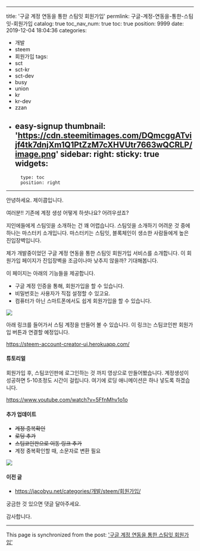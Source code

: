 
---
title: '구글 계정 연동을 통한 스팀잇 회원가입'
permlink: 구글-계정-연동을-통한-스팀잇-회원가입
catalog: true
toc_nav_num: true
toc: true
position: 9999
date: 2019-12-04 18:04:36
categories:
- 개발
- steem
- 회원가입
tags:
- sct
- sct-kr
- sct-dev
- busy
- union
- kr
- kr-dev
- zzan
- easy-signup
thumbnail: 'https://cdn.steemitimages.com/DQmcggATvijf4tk7dnjXm1Q1PtZzM7cXHVUtr7663wQCRLP/image.png'
sidebar:
    right:
        sticky: true
widgets:
    -
        type: toc
        position: right
---


안녕하세요. 제이콥입니다.


여러분!!  기존에 계정 생성 어떻게 하셧나요? 어려우셨죠?

지인에들에게 스팀잇을 소개하는 건 꽤 어렵습니다. 스팀잇을 소개하기 어려운 것 중에 하나는 마스터키 소개입니다. 마스터키는 스팀잇, 블록체인이 생소한 사람들에게 높은 진입장벽입니다. 


제가 개발중이었던 구글 계정 연동을 통한 스팀잇 회원가입 서비스를 소개합니다. 이 회원가입 페이지가 진입장벽을 조금이나마 낮추지 않을까? 기대해봅니다.

이 페이지는 아래의 기능들을 제공합니다.

* 구글 계정 인증을 통해, 회원가입을 할 수 있습니다.
* 비밀번호는 사용자가 직접 설정할 수 있고요. 
* 컴퓨터가 아닌 스마트폰에서도 쉽게 회원가입을 할 수 있습니다. 

![](https://cdn.steemitimages.com/DQmcggATvijf4tk7dnjXm1Q1PtZzM7cXHVUtr7663wQCRLP/image.png)


아래 링크를 들어가서 스팀 계정을 만들어 볼 수 있습니다. 이 링크는 스팀코인판 회원가입 버튼과 연결할 예정입니다.

https://steem-account-creator-ui.herokuapp.com/


#### 튜토리얼

회원가입 후, 스팀코인판에 로그인하는 것 까지 영상으로 만들어봤습니다. 계정생성이 성공하면 5-10초정도 시간이 걸립니다. 여기에 로딩 애니메이션은 하나 넣도록 하겠습니다.

https://www.youtube.com/watch?v=5FfnMhv1o1o

#### 추가 업데이트

- ~~계정 중복확인~~
- ~~로딩 추가~~
- ~~스팀코인판으로 이동 링크 추가~~
- 계정 중복확인할 때, 소문자로 변환 필요

![](https://steemitimages.com/300x0/https://cdn.steemitimages.com/DQmVDi5JHPVvBpudBxMj2Ukf94bUhfpvZHzcYerEVYmH5D6/image.png)


#### 이전 글
* https://jacobyu.net/categories/개발/steem/회원가입/

궁금한 것 있으면 댓글 달아주세요.

감사합니다.

- - -

This page is synchronized from the post: ['구글 계정 연동을 통한 스팀잇 회원가입'](https://steempeak.com/@jacobyu/4rkkun)
